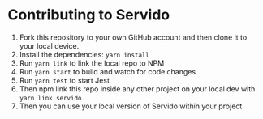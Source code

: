# Contributing to Servido

1. Fork this repository to your own GitHub account and then clone it to your local device.
2. Install the dependencies: `yarn install`
3. Run `yarn link` to link the local repo to NPM
4. Run `yarn start` to build and watch for code changes
5. Run `yarn test` to start Jest
6. Then npm link this repo inside any other project on your local dev with `yarn link servido`
7. Then you can use your local version of Servido within your project
